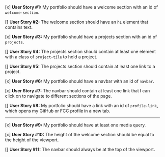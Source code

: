 [x] **User Story #1:** My portfolio should have a welcome section with an id of `welcome-section`.

[\] **User Story #2:** The welcome section should have an `h1` element that contains text.

[x] **User Story #3:** My portfolio should have a projects section with an id of `projects`.

[] **User Story #4:** The projects section should contain at least one element with a class of `project-tile` to hold a project.

[] **User Story #5:** The projects section should contain at least one link to a project.

[x] **User Story #6:** My portfolio should have a navbar with an id of `navbar`.

[x] **User Story #7:** The navbar should contain at least one link that I can click on to navigate to different sections of the page.

[] **User Story #8:** My portfolio should have a link with an id of `profile-link`, which opens my GitHub or FCC profile in a new tab.

---

[x] **User Story #9:** My portfolio should have at least one media query.

[x] **User Story #10:** The height of the welcome section should be equal to the height of the viewport.

[] **User Story #11:** The navbar should always be at the top of the viewport.
